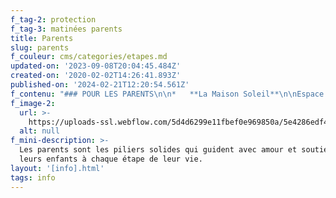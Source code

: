 ```yaml
---
f_tag-2: protection
f_tag-3: matinées parents
title: Parents
slug: parents
f_couleur: cms/categories/etapes.md
updated-on: '2023-09-08T20:04:45.484Z'
created-on: '2020-02-02T14:26:41.893Z'
published-on: '2024-02-21T12:20:54.561Z'
f_contenu: "### POUR LES PARENTS\n\n*   **La Maison Soleil**\n\nEspace ouvert aux enfants de 0 à 5 ans révolus accompagnés d’un adulte\n\nPartez à la découverte de ses espaces: salle de jeux, coin lecture, atelier d’expression et espace « goûter ».\n\nChaque enfant jusqu’à ses 5 ans peut y venir, accompagné de ses parents ou d’un adulte qui lui est familier.\n\nDans ce lieu de rencontres, les enfants peuvent expérimenter l’autonomie et la vie sociale. Les adultes peuvent partager et échanger dans un climat de confiance et d’écoute.\n\n![](https://d3e54v103j8qbb.cloudfront.net/img/image-placeholder.svg)\n\n**Adresse :** Avenue des Ecoles 13 au 3ème étage du bâtiment de la ludothèque, 3960 Sierre\n\n**Heures d’ouverture :**\n\nmardi de 14h à 17h30\n\nm\uFEFFercredi de 9h à 12h\n\nv\uFEFFendredi de 9h à 12h\n\n**Informations :** 027 452 02 34 / 37  \n**E-mail :** \\[[**info@lamaisonsoleil.ch**](mailto:integration@sierre.ch)\\](info@lamaisonsoleil.ch)**Site Internet :** [**https://lamaisonsoleil.ch**](https://lamaisonsoleil.ch/)\n\n#### **_Où puis-je trouver des informations et conseils médicaux sur le développement de mon enfant qui a entre 0 et 4 ans ?_**\n\n*   ‍**Consultation Parents-Enfants du centre médico-social (CMS)**\n\nDes infirmières spécialisées dans la petite enfance vous apportent des conseils, soutien et informations en matière de santé, d'alimentation, de soins aux tout jeunes enfants.\n\n**Prestations gratuites :**\n\n*   consultation des enfants de 0 à 4 ans\n*   permanence téléphonique.\n\nCe service est gratuit pour les enfants domiciliés dans le district de Sierre et la commune de Salquenen. Les consultations se font sur rendez-vous dans les différentes communes ou à l'\"Espace Prévention\".\n\n**Adresse :** Rue du Bourg 15 (en face de la pharmacie Cina et du CMS), 3960 Sierre\n\n**Horaires :** du lundi au vendredi de 7h30 à 12h00 et de 13h30 à 17h30 (vendredi jusqu'à 17h00)\n\n**Téléphone :** 027 455 51 51  \n‍**Site Internet :** [**www.cms.ch  \n‍**](https://www.cms-sierre.ch/fr/consultation-parents-enfants-78.html)\n\n**_Si mon enfant a des problèmes de comportement ou un handicap et qu'il a entre 0 et 7 ans, qui peut l'aider ?_**\n\n*   **Office éducatif itinérant (OEI)**\n\nC'est une intervention spécialisée pour les enfants de 0 à 6 ans qui ont de graves problèmes de développement physique ou mental. Des professionnels rencontrent l'enfant une fois par semaine et l'aident à développer ses capacités et son estime de soi.\n\n**Adresse** : Avenue Max-Huber 2, 3960 Sierre  \n**Téléphone :** 027 606 98 62\n\nPour consulter le **flyer de l'OEI**, vous pouvez cliquer [**ici**](https://www.dropbox.com/s/o50k5nudi56nft7/Prospectus%20de%20l%27Office%20%C3%A9ducatif%20itin%C3%A9rant%20%28OEI%29.pdf?dl=1)  \n‍\n\n**_Si mon enfant a des problèmes de comportement ou psychiatriques, où puis-de m'adresser ?_**\n\n*   ‍**Centre pour le développement et la thérapie de l'enfant et de l'adolescent (CDTEA)**\n\nDans ce centre, des psychologues sont à disposition des enfants et des adolescents âgés de 0 à 18/20 ans qui ont des problèmes de comportements ou rencontrent des difficultés dans le développement psychologique, social, moteur et/ou langagier. Ils donnent aussi des conseils aux parents et aux enseignants, et font de la prévention.\n\n**Adresse :** Avenue Max-Huber 2, 3960 Sierre  \n‍**Téléphone :** 027 606 98 60  \n‍**Site Internet :** [**www.vs.ch  \n‍**](https://www.vs.ch/web/scj/cdtea)\n\n*   **Centre de compétences en psychiatrie et psychothérapie**\n\nCe centre propose des consultations pour les enfants et les adolescents avec des problèmes psychiatriques, et organise des traitements.\n\n**Adresse :** Avenue Général Guisan 8, 3960 Sierre  \n**Téléphone :** 027 603 84 70  \n**Site internet :** [**REVS**](https://www.revs.ch/fr/besoin-aide/centre-de-competences-en-psychiatrie-et-psychotherapie-ccpp-sierre-187)  \n‍\n\n**_Si j'ai des questions concernant le placement d'un enfant maltraité ou l'adoption, où puis-je m'adresser ?_**\n\n*   ‍**Office pour la protection de l'enfant (OPE)**\n\nUne équipe d'intervenants reçoit des mandats officiels confiés par les autorités pour intervenir dans les situations suivantes: assurer la protection de l'enfant et coordonner l'intervention dans les situations de maltraitance, réaliser les enquêtes sociales, organiser et assurer le suivi des placements en institution ou familles d'accueil, donner un préavis dans les procédures d'adoption, etc...\n\n**Adresse :** Avenue Max-Huber 2, 3960 Sierre  \n**Téléphone :** 027 606 98 61  \n**E-mail :** [**ope@admin.vs.ch  \n‍**](mailto:ope@admin.vs.ch)**Site Internet :** [**www.vs.ch**](https://www.vs.ch/web/scj/ope)\n\n**Permanence de l'OPE:** pour des renseignements et conseils, vous pouvez contacter la permanence de l'OPE assurée par des intervenants en protection de l'enfant dans les centres régionaux de lundi au vendredi de 8h30 à 12h00 et de 13h30 à 17h00.\n\n‍\n\n### POUR LES FUTURES MERES\n\n**_Je suis enceinte et j'ai besoin d'aide, où puis-je m'adresser ?_**\n\n*   ‍**Le Centre SIPE**\n\nCe centre propose un soutien et des conseils aux femmes et aux couples qui ont des questions concernant une grossesse.\n\nDans chaque centre SIPE, des conseillères en planning familial ou des assistantes sociales sont à votre disposition pour des entretiens individuels ou de couple pour les questions suivantes :\n\n*   S\uFEFF : sexualité santé sexuelle, contraception, abus sexuels, etc.\n*   I\uFEFF : information pour les couples et la famille\n*   P\uFEFF : planning pour les grossesses, la maternité / paternité\n*   E\uFEFF : éducation en santé sexuelle\n\nCes entretiens sont confidentiels. On peut passer directement pendant les heures de permanence, ou prendre un rendez-vous par téléphone.\n\n**Adresse :** Rue Rainer Maria Rilke 4, 3960 Sierre\n\n**H**‍**eures d'ouverture :** du lundi au vendredi de 14h00 à 18h00  \n**Téléphone :** 027 455 58 18  \n‍**E-mail :** [**sierre@sipe-vs.ch**](mailto:sierre@sipe-vs.ch)  \n**Site Internet :** [**www.sipe-vs.ch  \n‍**](http://www.sipe-vs.ch/)\n\n*   **S.O.S. Futures Mamans**\n\nAssociation qui apporte aide et soutien à toute maman qui en a besoin pour autant que les enfants soient âgés de moins de 15 ans. Elle offre gratuitement du matériel pour enfant, par exemple.\n\n**Adresse :** Avenue Max-Huber 10, 3960 Sierre  \n**Téléphone :** 027 322 12 02  \n**Site Internet :** [**www.sosfuturesmamans.org  \n‍**](http://www.sosfuturesmamans.org/)\n\n**_Où puis-je trouver des conseils sur l'allaitement ?_**\n\n*   ‍**La Leche League Suisse**\n\nAssociation de mères bénévoles qui se rencontrent une fois par mois afin de partager leurs expériences sur l'allaitement et la maternité.\n\n**Adresse des rencontres :** Maison Camposch, Salle de la Sacoche, Av. des Ecoles 10, 3960 Sierre  \n**Horaires des rencontres :** tous les 1er mardi du mois de 09h00 à 11h00 (sauf en juillet)\n\n‍**Téléphone :** Heidi Kuonen à Varen (français, allemand, anglais : 027 455 04 56), Jenny Fellay Théler à Chamoson (français : 079 729 28 89)  \n**E-mail :** [**heidi.kuonen@lalecheleague.ch**](mailto:heidi.kuonen@lalecheleague.ch)  \n**Site Internet :** [**www.lalecheleague.ch  \n‍**](http://www.lalecheleague.ch/)\n\n*   **Consultation Parents-Enfants du CMS**\n\nDes infirmières spécialisées dans la petite enfance vous apportent des conseils et renforcent vos compétences, notamment en matière d'allaitement. Ce service est gratuit pour les enfants domiciliés dans le district de Sierre et la commune de Salquenen.\n\n**Adresse :** Rue du Bourg 15 (en face de la pharmacie Cina et du CMS), 3960 Sierre\n\n**Horaires :** lundi au vendredi de 7h30 à 12h00 et de 13h30 à 17h30 (vendredi jusqu'à 17h00)  \n**Téléphone :** 027 455 51 51  \n‍**Site Internet :** [**www.cms-sierre.ch  \n‍**](https://www.cms-sierre.ch/fr/consultation-parents-enfants-78.html)\n\n*   **Sages-femmes indépendantes**\n\nLes sages-femmes peuvent venir à domicile après la naissance pour vous aider et vous donner des conseils. Les trois premières visites sont remboursées par la caisse maladie.\n\nPour trouver une sage-femme : [**www.sage-femme.ch**](http://www.sage-femme.ch/)\n\n\\*\\*[‍](http://www.cms-sierre.ch/index.php?option=com_content&view=article&id=35&Itemid=43)\\*\\*‍"
f_image-2:
  url: >-
    https://uploads-ssl.webflow.com/5d4d6299e11fbef0e969850a/5e4286edf414b861375348d9_parents1.png
  alt: null
f_mini-description: >-
  Les parents sont les piliers solides qui guident avec amour et soutiennent
  leurs enfants à chaque étape de leur vie.
layout: '[info].html'
tags: info
---
```



